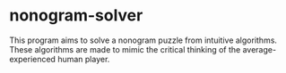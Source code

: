 # nonogram-solver
This program aims to solve a nonogram puzzle from intuitive algorithms. These algorithms are made to mimic the critical thinking of the average-experienced human player.
